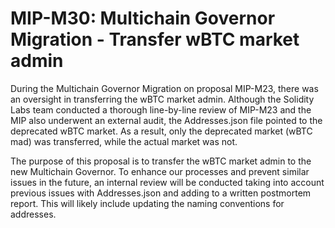 # MIP-M30: Multichain Governor Migration - Transfer wBTC market admin

During the Multichain Governor Migration on proposal MIP-M23, there was an
oversight in transferring the wBTC market admin. Although the Solidity Labs team
conducted a thorough line-by-line review of MIP-M23 and the MIP also underwent
an external audit, the Addresses.json file pointed to the deprecated wBTC
market. As a result, only the deprecated market (wBTC mad) was transferred,
while the actual market was not.

The purpose of this proposal is to transfer the wBTC market admin to the new
Multichain Governor. To enhance our processes and prevent similar issues in the
future, an internal review will be conducted taking into account previous issues
with Addresses.json and adding to a written postmortem report. This will likely
include updating the naming conventions for addresses.
